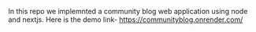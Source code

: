 In this repo we implemnted a community blog web application using node and nextjs.
Here is the demo link- https://communityblog.onrender.com/
